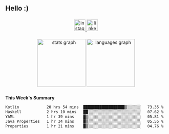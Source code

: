 <h2 align="left">Hello :)</h2>

###

<div align="center">
  <a href="https://www.instagram.com/sebi.klaus/" target="_blank">
    <img src="https://img.shields.io/static/v1?message=Instagram&logo=instagram&label=&color=E4405F&logoColor=white&labelColor=&style=for-the-badge" height="35" alt="instagram logo"  />
  </a>
  <a href="https://www.linkedin.com/in/sebastian-klaus-3aa64720b/" target="_blank">
    <img src="https://img.shields.io/static/v1?message=LinkedIn&logo=linkedin&label=&color=0077B5&logoColor=white&labelColor=&style=for-the-badge" height="35" alt="linkedin logo"  />
  </a>
</div>

###

<div align="center">
  <img src="https://github-readme-stats.vercel.app/api?username=IYourSunshineI&hide_title=false&hide_rank=false&show_icons=true&include_all_commits=true&count_private=true&disable_animations=false&theme=dracula&locale=en&hide_border=false&order=1" height="150" alt="stats graph"  />
  <img src="https://github-readme-stats.vercel.app/api/top-langs?username=IYourSunshineI&locale=en&hide_title=false&layout=compact&card_width=320&langs_count=5&theme=dracula&hide_border=false&order=2" height="150" alt="languages graph"  />
</div>

###

**This Week's Summary**
<!--START_SECTION:waka-->

```txt
Kotlin            20 hrs 54 mins  ██████████████████▒░░░░░░   73.35 %
Haskell           2 hrs 10 mins   ██░░░░░░░░░░░░░░░░░░░░░░░   07.62 %
YAML              1 hr 39 mins    █▒░░░░░░░░░░░░░░░░░░░░░░░   05.81 %
Java Properties   1 hr 34 mins    █▒░░░░░░░░░░░░░░░░░░░░░░░   05.55 %
Properties        1 hr 21 mins    █▒░░░░░░░░░░░░░░░░░░░░░░░   04.76 %
```

<!--END_SECTION:waka-->
